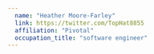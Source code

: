 ```yaml
---
  name: "Heather Moore-Farley"
  link: https://twitter.com/TopHat8855
  affiliation: "Pivotal"
  occupation_title: "software engineer"
---
```

